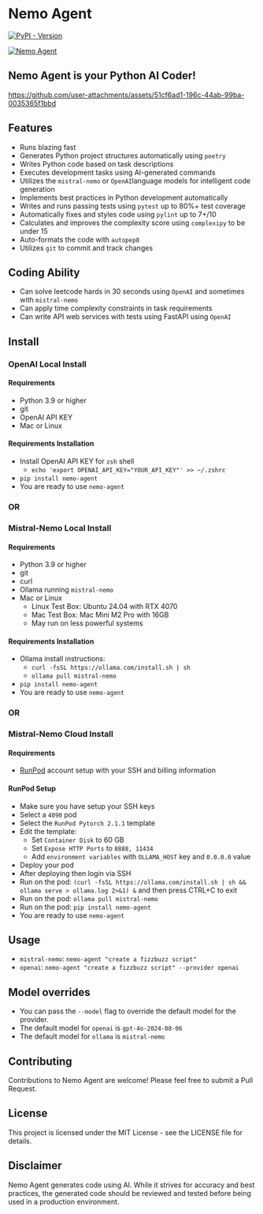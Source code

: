 # Nemo Agent

[![PyPI - Version](https://img.shields.io/pypi/v/nemo-agent)](https://pypi.org/project/nemo-agent/)

[![Nemo Agent](https://cdn.cometheart.com/nemo-agent-2.png)](https://cdn.cometheart.com/nemo-agent.mp4)

## Nemo Agent is your Python AI Coder!


https://github.com/user-attachments/assets/51cf6ad1-196c-44ab-99ba-0035365f1bbd


## Features
* Runs blazing fast
* Generates Python project structures automatically using `poetry`
* Writes Python code based on task descriptions
* Executes development tasks using AI-generated commands
* Utilizes the `mistral-nemo` or `OpenAI`language models for intelligent code generation
* Implements best practices in Python development automatically
* Writes and runs passing tests using `pytest` up to 80%+ test coverage 
* Automatically fixes and styles code using `pylint` up to 7+/10
* Calculates and improves the complexity score using `complexipy` to be under 15
* Auto-formats the code with `autopep8`
* Utilizes `git` to commit and track changes

## Coding Ability
* Can solve leetcode hards in 30 seconds using `OpenAI` and sometimes with `mistral-nemo`
* Can apply time complexity constraints in task requirements
* Can write API web services with tests using FastAPI using `OpenAI`

## Install 

### OpenAI Local Install

#### Requirements
* Python 3.9 or higher
* git
* OpenAI API KEY
* Mac or Linux

#### Requirements Installation
* Install OpenAI API KEY for `zsh` shell
    * `echo 'export OPENAI_API_KEY="YOUR_API_KEY"' >> ~/.zshrc`
* `pip install nemo-agent`
* You are ready to use `nemo-agent`

### OR

### Mistral-Nemo Local Install

#### Requirements
* Python 3.9 or higher
* git
* curl
* Ollama running `mistral-nemo`
* Mac or Linux
    * Linux Test Box: Ubuntu 24.04 with RTX 4070
    * Mac Test Box: Mac Mini M2 Pro with 16GB
    * May run on less powerful systems

#### Requirements Installation
* Ollama install instructions:
    * `curl -fsSL https://ollama.com/install.sh | sh`
    * `ollama pull mistral-nemo`
* `pip install nemo-agent`
* You are ready to use `nemo-agent`

### OR

### Mistral-Nemo Cloud Install

#### Requirements
* [RunPod](https://runpod.io) account setup with your SSH and billing information

#### RunPod Setup
* Make sure you have setup your SSH keys
* Select a `4090` pod
* Select the `RunPod Pytorch 2.1.1` template
* Edit the template:
    * Set `Container Disk` to 60 GB
    * Set `Expose HTTP Ports` to `8888, 11434`
    * Add `environment variables` with `OLLAMA_HOST` key and `0.0.0.0` value
* Deploy your pod
* After deploying then login via SSH
* Run on the pod: `(curl -fsSL https://ollama.com/install.sh | sh && ollama serve > ollama.log 2>&1) &` and then press CTRL+C to exit
* Run on the pod: `ollama pull mistral-nemo`
* Run on the pod: `pip install nemo-agent`
* You are ready to use `nemo-agent`

## Usage

* `mistral-nemo`: `nemo-agent "create a fizzbuzz script"`
* `openai`: `nemo-agent "create a fizzbuzz script" --provider openai`

## Model overrides

* You can pass the `--model` flag to override the default model for the provider.
* The default model for `openai` is `gpt-4o-2024-08-06`
* The default model for `ollama` is `mistral-nemo`

## Contributing
Contributions to Nemo Agent are welcome! Please feel free to submit a Pull Request.

## License
This project is licensed under the MIT License - see the LICENSE file for details.

## Disclaimer
Nemo Agent generates code using AI. While it strives for accuracy and best practices, the generated code should be reviewed and tested before being used in a production environment.
